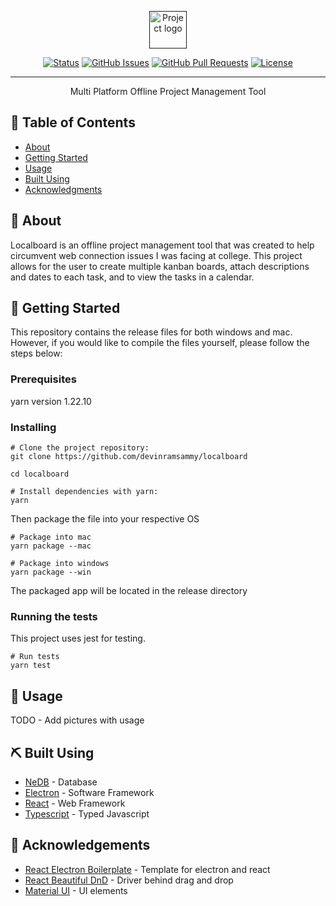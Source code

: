 <p align="center">
  <a href="" rel="noopener">
 <img height=60px src="https://i.imgur.com/lAvFIAi.png" alt="Project logo"></a>
</p>

<div align="center">

  [![Status](https://img.shields.io/badge/status-active-success.svg)]() 
  [![GitHub Issues](https://img.shields.io/github/issues/devinramsammy/localboard.svg)](https://github.com/devinramsammy/localboard/issues)
  [![GitHub Pull Requests](https://img.shields.io/github/issues-pr/devinramsammy/localboard.svg)](https://github.com/devinramsammy/localboard/pulls)
  [![License](https://img.shields.io/badge/license-MIT-blue.svg)](/LICENSE)

</div>

---

<p align="center"> Multi Platform Offline Project Management Tool
    <br> 
</p>

## 📝 Table of Contents
- [About](#about)
- [Getting Started](#getting_started)
- [Usage](#usage)
- [Built Using](#built_using)
- [Acknowledgments](#acknowledgement)

## 🧐 About <a name = "about"></a>

Localboard is an offline project management tool that was created to help circumvent web connection issues I was facing at college. This project allows for the user to create multiple kanban boards, attach descriptions and dates to each task, and to view the tasks in a calendar. 

## 🏁 Getting Started <a name = "getting_started"></a>
This repository contains the release files for both windows and mac. However, if you would like to compile the files yourself, please follow the steps below:

### Prerequisites
yarn version 1.22.10

### Installing

```
# Clone the project repository:
git clone https://github.com/devinramsammy/localboard

cd localboard

# Install dependencies with yarn:
yarn
```

Then package the file into your respective OS

```
# Package into mac
yarn package --mac

# Package into windows
yarn package --win
```

The packaged app will be located in the release directory

### Running the tests

This project uses jest for testing.

```
# Run tests
yarn test
```

## 🎈 Usage <a name="usage"></a>
TODO - Add pictures with usage


## ⛏️ Built Using <a name = "built_using"></a>
- [NeDB](https://github.com/louischatriot/nedb) - Database
- [Electron](https://www.electronjs.org/) - Software Framework
- [React](https://reactjs.org/) - Web Framework
- [Typescript](https://www.typescriptlang.org/) - Typed Javascript


## 🎉 Acknowledgements <a name = "acknowledgement"></a>
- [React Electron Boilerplate](https://github.com/electron-react-boilerplate/electron-react-boilerplate) - Template for electron and react
- [React Beautiful DnD](https://github.com/atlassian/react-beautiful-dnd) - Driver behind drag and drop
- [Material UI](https://material-ui.com/) - UI elements
